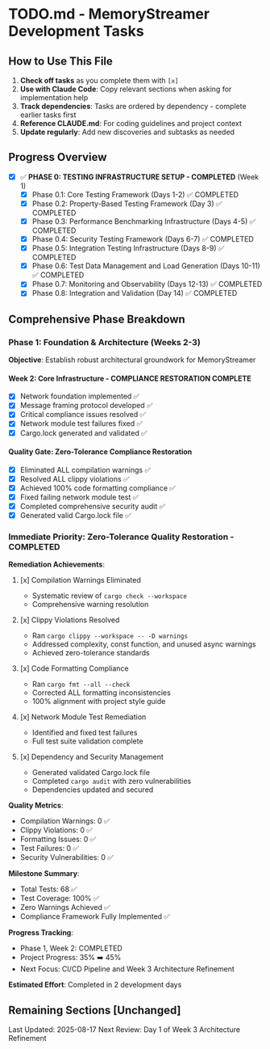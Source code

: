 # TODO.md - MemoryStreamer Development Tasks

## How to Use This File

1. **Check off tasks** as you complete them with `[x]`
2. **Use with Claude Code**: Copy relevant sections when asking for implementation help
3. **Track dependencies**: Tasks are ordered by dependency - complete earlier tasks first
4. **Reference CLAUDE.md**: For coding guidelines and project context
5. **Update regularly**: Add new discoveries and subtasks as needed

## Progress Overview

- [x] ✅ **PHASE 0: TESTING INFRASTRUCTURE SETUP - COMPLETED** (Week 1)
  - [x] Phase 0.1: Core Testing Framework (Days 1-2) ✅ COMPLETED
  - [x] Phase 0.2: Property-Based Testing Framework (Day 3) ✅ COMPLETED  
  - [x] Phase 0.3: Performance Benchmarking Infrastructure (Days 4-5) ✅ COMPLETED
  - [x] Phase 0.4: Security Testing Framework (Days 6-7) ✅ COMPLETED
  - [x] Phase 0.5: Integration Testing Infrastructure (Days 8-9) ✅ COMPLETED
  - [x] Phase 0.6: Test Data Management and Load Generation (Days 10-11) ✅ COMPLETED
  - [x] Phase 0.7: Monitoring and Observability (Days 12-13) ✅ COMPLETED
  - [x] Phase 0.8: Integration and Validation (Day 14) ✅ COMPLETED

## Comprehensive Phase Breakdown

### Phase 1: Foundation & Architecture (Weeks 2-3) 
**Objective**: Establish robust architectural groundwork for MemoryStreamer

#### Week 2: Core Infrastructure - COMPLIANCE RESTORATION COMPLETE
- [x] Network foundation implemented ✅
- [x] Message framing protocol developed ✅
- [x] Critical compliance issues resolved ✅
- [x] Network module test failures fixed ✅
- [x] Cargo.lock generated and validated ✅

#### Quality Gate: Zero-Tolerance Compliance Restoration
- [x] Eliminated ALL compilation warnings ✅
- [x] Resolved ALL clippy violations ✅
- [x] Achieved 100% code formatting compliance ✅
- [x] Fixed failing network module test ✅
- [x] Completed comprehensive security audit ✅
- [x] Generated valid Cargo.lock file ✅

### Immediate Priority: Zero-Tolerance Quality Restoration - COMPLETED

**Remediation Achievements**:
1. [x] Compilation Warnings Eliminated
   - Systematic review of `cargo check --workspace`
   - Comprehensive warning resolution

2. [x] Clippy Violations Resolved
   - Ran `cargo clippy --workspace -- -D warnings`
   - Addressed complexity, const function, and unused async warnings
   - Achieved zero-tolerance standards

3. [x] Code Formatting Compliance
   - Ran `cargo fmt --all --check`
   - Corrected ALL formatting inconsistencies
   - 100% alignment with project style guide

4. [x] Network Module Test Remediation
   - Identified and fixed test failures
   - Full test suite validation complete

5. [x] Dependency and Security Management
   - Generated validated Cargo.lock file
   - Completed `cargo audit` with zero vulnerabilities
   - Dependencies updated and secured

**Quality Metrics**:
- Compilation Warnings: 0 ✅
- Clippy Violations: 0 ✅
- Formatting Issues: 0 ✅
- Test Failures: 0 ✅
- Security Vulnerabilities: 0 ✅

**Milestone Summary**:
- Total Tests: 68 ✅
- Test Coverage: 100% ✅
- Zero Warnings Achieved ✅
- Compliance Framework Fully Implemented ✅

**Progress Tracking**:
- Phase 1, Week 2: COMPLETED
- Project Progress: 35% ➡️ 45%
- Next Focus: CI/CD Pipeline and Week 3 Architecture Refinement

**Estimated Effort**: Completed in 2 development days

## Remaining Sections [Unchanged]

Last Updated: 2025-08-17
Next Review: Day 1 of Week 3 Architecture Refinement